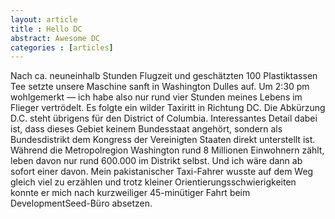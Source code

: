 ```yaml
---
layout: article
title : Hello DC
abstract: Awesome DC
categories : [articles]
---
```

Nach ca. neuneinhalb Stunden Flugzeit und geschätzten 100 Plastiktassen Tee setzte unsere Maschine sanft in Washington Dulles auf. Um 2:30 pm wohlgemerkt — ich habe also nur rund vier Stunden meines Lebens im Flieger vertrödelt. Es folgte ein wilder Taxiritt in Richtung DC. Die Abkürzung D.C. steht übrigens für den District of Columbia. Interessantes Detail dabei ist, dass dieses Gebiet keinem Bundesstaat angehört, sondern als Bundesdistrikt dem Kongress der Vereinigten Staaten direkt unterstellt ist. Während die Metropolregion Washington rund 8 Millionen Einwohnern zählt, leben davon nur rund 600.000 im Distrikt selbst. Und ich wäre dann ab sofort einer davon. Mein pakistanischer Taxi-Fahrer wusste auf dem Weg gleich viel zu erzählen und trotz kleiner Orientierungsschwierigkeiten konnte er mich nach kurzweiliger 45-minütiger Fahrt beim DevelopmentSeed-Büro absetzen.